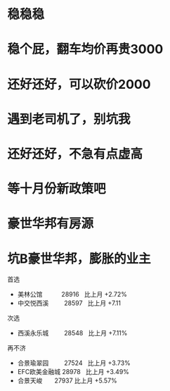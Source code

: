 # 稳稳稳 #

# 稳个屁，翻车均价再贵3000 #

# 还好还好，可以砍价2000 #

# 遇到老司机了，别坑我 #

# 还好还好，不急有点虚高 #

# 等十月份新政策吧 #

# 豪世华邦有房源 #

# 坑B豪世华邦，膨胀的业主 #

首选
- 美林公馆            28916   比上月 +2.72%
- 中交悦西溪          28597   比上月 +7.11

次选
- 西溪永乐城          28548   比上月 +7.11%

再不济
- 合景瑜翠园          27524   比上月 +3.73%
- EFC欧美金融城       28978    比上月 +3.49%
- 合景天峻            27937    比上月 +5.57%


